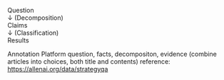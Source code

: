 Question  
      ↓ (Decomposition)  
  Claims  
      ↓ (Classification)  
  Results  

Annotation Platform
question, facts, decompositon, evidence (combine articles into choices, both title and contents)
reference: https://allenai.org/data/strategyqa